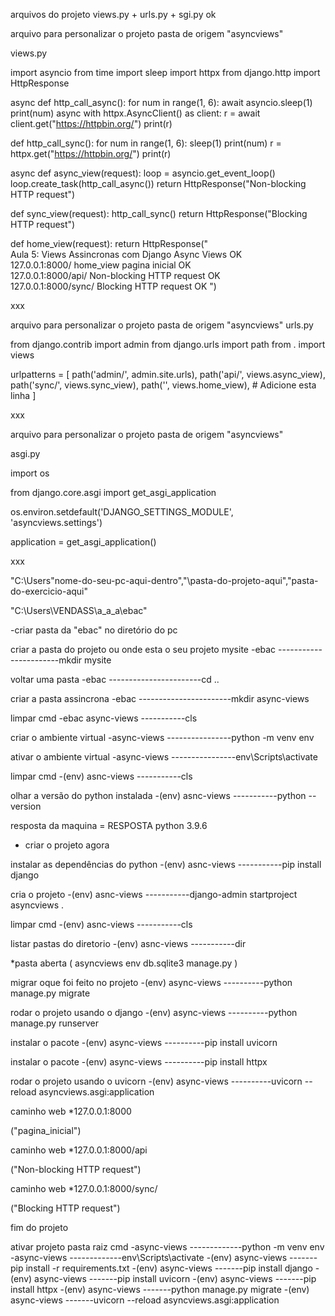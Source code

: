 arquivos do projeto views.py + urls.py + sgi.py ok

arquivo para personalizar o projeto pasta de origem "asyncviews"

views.py

import asyncio
from time import sleep
import httpx
from django.http import HttpResponse

async def http_call_async():
    for num in range(1, 6):
        await asyncio.sleep(1)
        print(num)
    async with httpx.AsyncClient() as client:
        r = await client.get("https://httpbin.org/")
        print(r)

def http_call_sync():
    for num in range(1, 6):
        sleep(1)
        print(num)
    r = httpx.get("https://httpbin.org/")
    print(r)

async def async_view(request):
    loop = asyncio.get_event_loop()
    loop.create_task(http_call_async())
    return HttpResponse("Non-blocking HTTP request")

def sync_view(request):
    http_call_sync()
    return HttpResponse("Blocking HTTP request")

def home_view(request):
    return HttpResponse("<br> Aula 5: Views Assincronas com Django Async Views OK <br> 127.0.0.1:8000/ home_view pagina inicial OK<br>127.0.0.1:8000/api/ Non-blocking HTTP request OK <br>127.0.0.1:8000/sync/ Blocking HTTP request OK ")

xxx

arquivo para personalizar o projeto pasta de origem "asyncviews"
urls.py

from django.contrib import admin
from django.urls import path
from . import views

urlpatterns = [
    path('admin/', admin.site.urls),
    path('api/', views.async_view),
    path('sync/', views.sync_view),
    path('', views.home_view),  # Adicione esta linha
]

xxx

arquivo para personalizar o projeto pasta de origem "asyncviews"

asgi.py

import os

from django.core.asgi import get_asgi_application

os.environ.setdefault('DJANGO_SETTINGS_MODULE', 'asyncviews.settings')

application = get_asgi_application()

xxx

"C:\Users\"nome-do-seu-pc-aqui-dentro","\pasta-do-projeto-aqui","pasta-do-exercicio-aqui"

"C:\Users\VENDASS\a_a_a\ebac"

-criar pasta da "ebac" no diretório do pc 

criar a pasta do projeto ou onde esta o seu projeto mysite
-ebac -----------------------mkdir mysite

voltar uma pasta
-ebac -----------------------cd ..

criar a pasta assincrona
-ebac -----------------------mkdir async-views

limpar cmd
-ebac async-views -----------cls

criar o ambiente virtual
-async-views ----------------python -m venv env

ativar o ambiente virtual
-async-views ----------------env\Scripts\activate

limpar cmd
-(env) asnc-views -----------cls

olhar a versão do python instalada
-(env) asnc-views -----------python --version

resposta da maquina
= RESPOSTA python 3.9.6

* criar o projeto agora

instalar as dependências do python
-(env) asnc-views -----------pip install django

cria o projeto
-(env) asnc-views -----------django-admin startproject asyncviews .

limpar cmd
-(env) asnc-views -----------cls

listar pastas do diretorio
-(env) asnc-views -----------dir

*pasta aberta
(
asyncviews
env
db.sqlite3
manage.py
)

migrar oque foi feito no projeto
-(env) async-views ----------python manage.py migrate

rodar o projeto usando o django
-(env) async-views ----------python manage.py runserver

instalar o pacote
-(env) async-views ----------pip install uvicorn

instalar o pacote
-(env) async-views ----------pip install httpx

rodar o projeto usando o uvicorn
-(env) async-views ----------uvicorn --reload asyncviews.asgi:application

caminho web
*127.0.0.1:8000

("pagina_inicial")

caminho web
*127.0.0.1:8000/api

("Non-blocking HTTP request")

caminho web
*127.0.0.1:8000/sync/

("Blocking HTTP request")

fim do projeto

ativar projeto
pasta raiz 
cmd
-async-views -------------python -m venv env
-async-views -------------env\Scripts\activate
-(env) async-views -------pip install -r requirements.txt
-(env) async-views -------pip install django
-(env) async-views -------pip install uvicorn
-(env) async-views -------pip install httpx
-(env) async-views -------python manage.py migrate
-(env) async-views -------uvicorn --reload asyncviews.asgi:application

